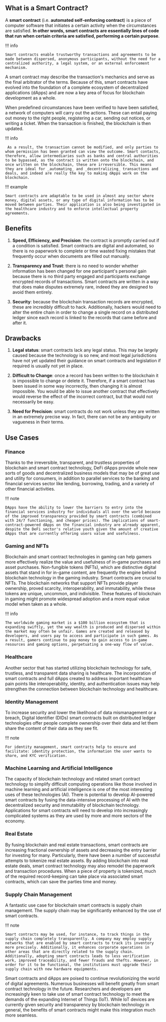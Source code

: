 ## What is a Smart Contract?

A **smart contract** (i.e. **automated self-enforcing contract**) is a piece of computer software that initiates a certain activity when the circumstances are satisfied. **In other words, smart contracts are essentially lines of code that run when certain criteria are satisfied, performing a certain purpose**. 

!!! info

    Smart contracts enable trustworthy transactions and agreements to be made between dispersed, anonymous participants, without the need for a centralized authority, a legal system, or an external enforcement mechanism. 

A smart contract may describe the transaction's mechanics and serve as the final arbitrator of the terms. Because of this, smart contracts have evolved into the foundation of a complete ecosystem of decentralized applications (dApps) and are now a key area of focus for blockchain development as a whole.

When predefined circumstances have been verified to have been satisfied, a network of computers will carry out the actions. These can entail paying out money to the right people, registering a car, sending out notices, or writing a ticket. When the transaction is finished, the blockchain is then updated.

!!! info

     As a result, the transaction cannot be modified, and only parties to whom permission has been granted can view the outcome. Smart contacts, therefore, allow intermediaries such as banks and central authorities to be bypassed, as the contract is written onto the blockchain, and once written on the blockchain, these are irreversible. This means they are ideal for _automating_ and _decentralizing_ transactions and deals, and indeed are really the key to making dApps work on the blockchain.

!!! example
 
    Smart contracts are adaptable to be used in almost any sector where money, digital assets, or any type of digital information has to be moved between parties. Their application is also being investigated in the healthcare industry and to enforce intellectual property agreements.

## Benefits

1. **Speed, Efficiency, and Precision**: the contract is promptly carried out if a condition is satisfied. Smart contracts are digital and automated, so there is no paperwork to complete or time wasted fixing mistakes that frequently occur when documents are filled out manually.

2. **Transparency and Trust**: there is no need to wonder whether information has been changed for one participant's personal gain because there is no third party engaged and participants exchange encrypted records of transactions. Smart contracts are written in a way that does make disputes extremely rare, indeed they are designed to avoid them entirely. 

3. **Security**: because the blockchain transaction records are encrypted, these are incredibly difficult to hack. Additionally, hackers would need to alter the entire chain in order to change a single record on a distributed ledger since each record is linked to the records that came before and after it.

## Drawbacks

1. **Legal status**: smart contracts lack any legal status. This may be largely caused because the technology is so new, and most legal jurisdictions have not yet updated their guidance on smart contracts and legislation if required is usually not yet in place.

2. **Difficult to Change**: once a record has been written to the blockchain it is impossible to change or delete it. Therefore, if a smart contract has been issued in some way incorrectly, then changing it is almost impossible. You would be able to issue another contract that effectively would reverse the effect of the incorrect contract, but that would not necessarily be easy.

3. **Need for Precision**: smart contracts do not work unless they are written in an extremely precise way. In fact, there can not be any ambiguity or vagueness in their terms.

## Use Cases

### Finance

Thanks to the irreversible, transparent, and trustless properties of blockchain and smart contract technology, DeFi dApps provide whole new sorts of goods and decentralized business models that may be of great use and utility for consumers, in addition to parallel services to the banking and financial services sector like lending, borrowing, trading, and a variety of other financial activities. 

!!! note

    DApps have the ability to lower the barriers to entry into the financial services industry for individuals all over the world because of the improved transparency provided by smart contracts (combined with 24/7 functioning, and cheaper prices). The implications of smart-contract-powered dApps on the financial industry are already apparent, despite the DeFi sector's relative youth given the amount of creative dApps that are currently offering users value and usefulness.

### Gaming and NFTs

Blockchain and smart contract technologies in gaming can help gamers more effectively realize the value and usefulness of in-game purchases and asset purchases. Non-fungible tokens (NFTs), which are distinctive digital assets that stand in for in-game content, are frequently the engine behind blockchain technology in the gaming industry. Smart contracts are crucial to NFTs. The blockchain networks that support NFTs provide player ownership, proved scarcity, interoperability, and immutability, while these tokens are unique, uncommon, and indivisible. These features of blockchain in gaming might promote widespread adoption and a more equal value model when taken as a whole.

!!! info 

    The worldwide gaming market is a $100 billion ecosystem that is expanding swiftly, yet the way wealth is produced and dispersed within the market may often be unfair. Games are created and released by developers, and users pay to access and participate in such games. As a result, gamers continue to pay money to gain access to in-game resources and gaming options, perpetuating a one-way flow of value. 

### Healthcare

Another sector that has started utilizing blockchain technology for safe, trustless, and transparent data sharing is healthcare. The incorporation of smart contracts and full dApps created to address important healthcare pain points like interoperability, identity, and authentication issues may help strengthen the connection between blockchain technology and healthcare.

### Identity Management

To increase security and lower the likelihood of data mismanagement or a breach, Digital Identifier (DIDs) smart contracts built on distributed ledger technologies offer people complete ownership over their data and let them share the content of their data as they see fit. 

!!! note

    For identity management, smart contracts help to ensure and facilitate: identity protection, the information the user wants to share, and KYC verification.

### Machine Learning and Artificial Intelligence

The capacity of blockchain technology and related smart contract technology to simplify difficult computing operations like those involved in machine learning and artificial intelligence is one of the most interesting uses of these technologies (AI). There is potential to develop AI-powered smart contracts by fusing the data-intensive processing of AI with the decentralized security and immutability of blockchain technology. Applications for smart contracts will need to develop into increasingly complicated systems as they are used by more and more sectors of the economy.

### Real Estate

By fusing blockchain and real estate transactions, smart contracts are increasing fractional ownership of assets and decreasing the entry barrier for investing for many. Particularly, there have been a number of successful attempts to tokenize real estate assets. By adding blockchain into real estate deals, smart contract technology may also remodel the paperwork and transaction procedures. When a piece of property is tokenized, much of the required record-keeping can take place via associated smart contracts, which can save the parties time and money.

### Supply Chain Management

A fantastic use case for blockchain smart contracts is supply chain management. The supply chain may be significantly enhanced by the use of smart contracts. 

!!! note

    Smart contracts may be used, for instance, to track things in the supply chain completely transparently. A company may employ supply networks that are enabled by smart contracts to track its inventory more precisely. Additionally, it enhances corporate operations in other areas that are directly related to the supply chain. Additionally, adopting smart contracts leads to less verification work, improved traceability, and fewer frauds and thefts. However, in order for it to be functional, the institutions must upgrade their supply chain with new hardware equipments.

Smart contracts and dApps are poised to continue revolutionizing the world of digital agreements. Numerous businesses will benefit greatly from smart contract technology in the future. Researchers and developers are increasingly keen to take use of smart contract technology to meet the demands of the expanding Internet of Things (IoT). While IoT devices are currently given security and transparency by blockchain technology in general, the benefits of smart contracts might make this integration much more seamless.
